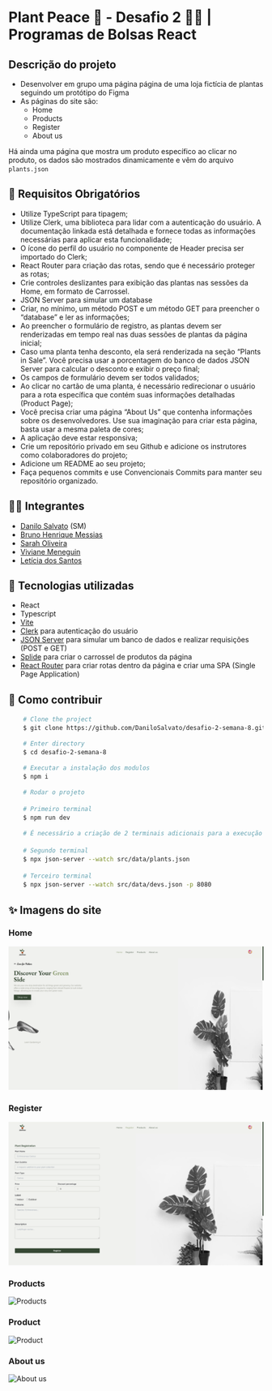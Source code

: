 # Plant Peace 🌻 - Desafio 2 🐱‍👤 | Programas de Bolsas React

## Descrição do projeto

- Desenvolver em grupo uma página página de uma loja fictícia de plantas seguindo um protótipo do Figma
- As páginas do site são:
  - Home
  - Products
  - Register
  - About us

Há ainda uma página que mostra um produto específico ao clicar no produto, os dados são mostrados dinamicamente e vêm do arquivo `plants.json`

## 🚨 Requisitos Obrigatórios

- Utilize TypeScript para tipagem;
- Utilize Clerk, uma biblioteca para lidar com a autenticação do usuário. A documentação linkada está detalhada e fornece todas as informações necessárias para aplicar esta funcionalidade;
- O ícone do perfil do usuário no componente de Header precisa ser importado do Clerk;
- React Router para criação das rotas, sendo que é necessário proteger as rotas;
- Crie controles deslizantes para exibição das plantas nas sessões da Home, em formato de Carrossel.
- JSON Server para simular um database
- Criar, no mínimo, um método POST e um método GET para preencher o “database” e ler as informações;
- Ao preencher o formulário de registro, as plantas devem ser renderizadas em tempo real nas duas sessões de plantas da página inicial;
- Caso uma planta tenha desconto, ela será renderizada na seção “Plants in Sale”. Você precisa usar a porcentagem do banco de dados JSON Server para calcular o desconto e exibir o preço final;
- Os campos de formulário devem ser todos validados;
- Ao clicar no cartão de uma planta, é necessário redirecionar o usuário para a rota específica que contém suas informações detalhadas (Product Page);
- Você precisa criar uma página “About Us” que contenha informações sobre os desenvolvedores. Use sua imaginação para criar esta página, basta usar a mesma paleta de cores;
- A aplicação deve estar responsiva;
- Crie um repositório privado em seu Github e adicione os instrutores como colaboradores do projeto;
- Adicione um README ao seu projeto;
- Faça pequenos commits e use Convencionais Commits para manter seu repositório organizado.

## 🙋‍♂️ Integrantes

- [Danilo Salvato](https://github.com/DaniloSalvato) (SM)
- [Bruno Henrique Messias](https://github.com/m3ssJS)
- [Sarah Oliveira](https://github.com/soliveirarm)
- [Viviane Meneguin](https://github.com/vivianemeneguin)
- [Letícia dos Santos](https://github.com/leeduarda)

## 🔨 Tecnologias utilizadas

- React
- Typescript
- [Vite](https://vitejs.dev/)
- [Clerk](https://clerk.com/docs/quickstarts/react) para autenticação do usuário
- [JSON Server](https://github.com/typicode/json-server) para simular um banco de dados e realizar requisições (POST e GET)
- [Splide](https://splidejs.com/) para criar o carrossel de produtos da página
- [React Router](https://reactrouter.com/en/main) para criar rotas dentro da página e criar uma SPA (Single Page Application)

## 🎉 Como contribuir

```bash
    # Clone the project
    $ git clone https://github.com/DaniloSalvato/desafio-2-semana-8.git
```

```bash
    # Enter directory
    $ cd desafio-2-semana-8
```

```bash
    # Executar a instalação dos modulos
    $ npm i
```

```bash
    # Rodar o projeto

    # Primeiro terminal
    $ npm run dev
```

```bash
    # É necessário a criação de 2 terminais adicionais para a execução dos jsonServer databases

    # Segundo terminal
    $ npx json-server --watch src/data/plants.json

    # Terceiro terminal
    $ npx json-server --watch src/data/devs.json -p 8080
```

## ✨ Imagens do site

### Home

![Home](github/home.png)

### Register

![Register](github/register.png)

### Products

![Products](github/products.png)

### Product

![Product](github/product-detail.png)

### About us

![About us](github/about-us.png)
